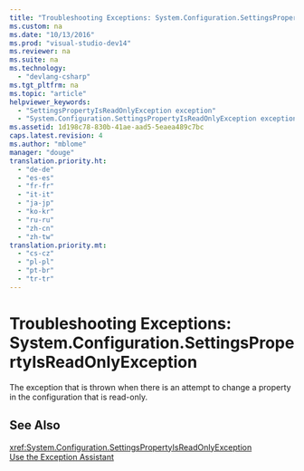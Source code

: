 ```yaml
---
title: "Troubleshooting Exceptions: System.Configuration.SettingsPropertyIsReadOnlyException"
ms.custom: na
ms.date: "10/13/2016"
ms.prod: "visual-studio-dev14"
ms.reviewer: na
ms.suite: na
ms.technology: 
  - "devlang-csharp"
ms.tgt_pltfrm: na
ms.topic: "article"
helpviewer_keywords: 
  - "SettingsPropertyIsReadOnlyException exception"
  - "System.Configuration.SettingsPropertyIsReadOnlyException exception"
ms.assetid: 1d198c78-830b-41ae-aad5-5eaea489c7bc
caps.latest.revision: 4
ms.author: "mblome"
manager: "douge"
translation.priority.ht: 
  - "de-de"
  - "es-es"
  - "fr-fr"
  - "it-it"
  - "ja-jp"
  - "ko-kr"
  - "ru-ru"
  - "zh-cn"
  - "zh-tw"
translation.priority.mt: 
  - "cs-cz"
  - "pl-pl"
  - "pt-br"
  - "tr-tr"
---
```

# Troubleshooting Exceptions: System.Configuration.SettingsPropertyIsReadOnlyException
The exception that is thrown when there is an attempt to change a property in the configuration that is read-only.  
  
## See Also  
 <xref:System.Configuration.SettingsPropertyIsReadOnlyException>   
 [Use the Exception Assistant](../Topic/How%20to:%20Use%20the%20Exception%20Assistant.md)